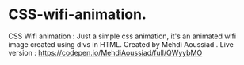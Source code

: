 # CSS-wifi-animation.
CSS Wifi animation : Just a simple css animation, it's an animated wifi image created using divs in HTML.
Created by Mehdi Aoussiad .
Live version : https://codepen.io/MehdiAoussiad/full/QWyybMO

